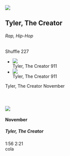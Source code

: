 <!DOCTYPE html>
<html>
  <head>
    <meta charset="utf-8">
    <meta name="viewport" content="width=device-width">
    <title>You Are Awesome!</title>
    <link rel="stylesheet" href="https://cdn.jsdelivr.net/npm/reset-css@5.0.1/reset.min.css">
    <link rel="stylesheet" href="https://cdn.jsdelivr.net/gh/FortAwesome/Font-Awesome@5.14.0/css/all.min.css">
    <link rel="stylesheet" href="style.css">
  </head>
  <body>
    <section class="phone">
      <header>
        <i class="fas fa-arrow-left"></i>
        <i class="fas fa-search"></i>
      </header>
      <div class="artist">
          <img src="https://static.billboard.com/files/media/Tyler-The-Creator-press-by-Sam-Rock-2019-billboard-1548-1024x677.jpg" />
          <h2>Tyler, The Creator</h2>
          <h6>Rap, Hip-Hop</h6>
      </div>
      <div class="btns">
        <span class="btns__btn">Shuffle</span>
        <span class="btns__btn"><i class="fas fa-heart"></i> 227</span>
      </div>
      <ul class="songs">
        <li class="songs__song">
          <div class="songs__data">
            <img src="https://imgix.ranker.com/user_node_img/50092/1001832784/original/flower-boy-photo-u1?w=650&q=50&fm=pjpg&fit=crop&crop=faces" />
            <div>
              <span class="songs__author">
                Tyler, The Creator
              </span>
              <span class="songs__title">911</span>
            </div>
          </div>
          <i class="fas fa-ellipsis-v"></i>
        </li>
        <li class="songs__song">
          <div class="songs__data">
            <img src="https://imgix.ranker.com/user_node_img/50092/1001832784/original/flower-boy-photo-u1?w=650&q=50&fm=pjpg&fit=crop&crop=faces" />
            <div>
              <span class="songs__author">
                Tyler, The Creator
              </span>
              <span class="songs__title">911</span>
            </div>
          </div>
          <i class="fas fa-ellipsis-v"></i>
        </li>
      </ul>
      <div class="currently-playing">
        <div>
          <span class="current__author">Tyler, The Creator</span>
          <span class="current__song">November</span>
        </div>
        <div class="current__player">
          <i class="fas fa-step-backward"></i>
          <i class="fas fa-pause fa-2x"></i>
          <i class="fas fa-step-forward"></i>
        </div>
      </div>
    </section>
    <section class="phone">
      <header>
        <i class="fas fa-arrow-left"></i>
        <i class="fas fa-ellipsis-v"></i>
      </header>
      <div class="cover">
        <img src="https://imgix.ranker.com/user_node_img/50092/1001832784/original/flower-boy-photo-u1?w=650&q=50&fm=pjpg&fit=crop&crop=faces" />
      </div>
      <div class="player">
        <h4>November</h4>
        <h5>Tyler, The Creator</h5>
      </div>
      <div class="progress">
        <div class="progress__time">
          <span>1:56</span>
          <span>2:21</span>
        </div>
        <div class="progress__bar">
          <div class="progress__played"></div>
          <div class="progress__marker"></div>
          <div class="progress__total"></div>
        </div>
      </div>
      <div class="actions">
        <i class="fas fa-redo"></i>
        <i class="fas fa-step-backward fa-lg"></i>
        <span>
          <i class="fas fa-play fa-lg"></i>
        </span>
        <i class="fas fa-step-forward fa-lg"></i>
        <i class="fas fa-random"></i>
        <div>cola</div>
      </div>
    </section>
  </body>
</html>